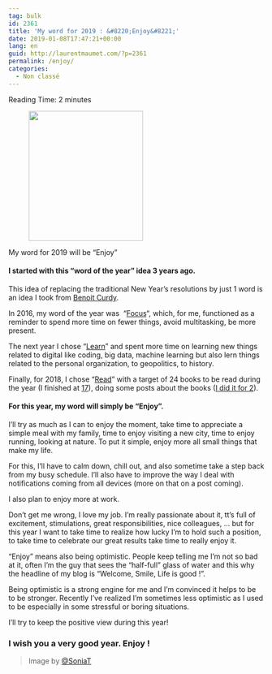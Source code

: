 ```yaml
---
tag: bulk
id: 2361
title: 'My word for 2019 : &#8220;Enjoy&#8221;'
date: 2019-01-08T17:47:21+00:00
lang: en
guid: http://laurentmaumet.com/?p=2361
permalink: /enjoy/
categories:
  - Non classé
---
```

<span class="rt-reading-time" style="display: block;"><span class="rt-label rt-prefix">Reading Time: </span> <span class="rt-time">2</span> <span class="rt-label rt-postfix">minutes</span></span> 

<div class="wp-block-image">
  <figure class="alignright is-resized"><img src="http://laurentmaumet.com/wp-content/uploads/2019/01/welcome-smile-768x1024.jpg" alt="" class="wp-image-2364" width="225" height="256" /></figure>
</div>

My word for 2019 will be &#8220;Enjoy&#8221;

#### I started with this &#8220;word of the year&#8221; idea 3 years ago. 

This idea of replacing the traditional New Year’s resolutions by just 1 word is an idea I took from&nbsp;<a rel="noreferrer noopener" href="https://medium.com/@bcurdy/my-best-habit-the-word-of-the-year-db369dbc060d#.nxols5fsj" target="_blank">Benoit Curdy</a>.



In 2016, my word of the year was&nbsp; &#8220;<a rel="noreferrer noopener" href="http://laurentmaumet.com/focus/" target="_blank">Focus</a>&#8220;, which, for me, functioned as a reminder to spend more time on fewer things, avoid multitasking, be more present. 

The next year I chose &#8220;[Learn](http://laurentmaumet.com/learn)&#8221; and spent more time on learning new <g class="gr_ gr\_21 gr-alert gr\_gramm gr\_inline\_cards gr\_run\_anim Style multiReplace" id="21" data-gr-id="21">things related</g> to digital like coding, big data, machine learning but also <g class="gr_ gr\_81 gr-alert gr\_spell gr\_inline\_cards gr\_run\_anim ContextualSpelling ins-del multiReplace" id="81" data-gr-id="81">lern</g> things related <g class="gr_ gr\_113 gr-alert gr\_gramm gr\_inline\_cards gr\_run\_anim Style multiReplace" id="113" data-gr-id="113">to the</g> personal organization, to geopolitics, to history.

Finally, for 2018, I chose &#8220;[Read](http://laurentmaumet.com/read/)&#8221; with a target of 24 books to be read during the year (I finished at [17](https://www.goodreads.com/user_challenges/10834395)), doing some posts about the books ([I did it for 2](http://laurentmaumet.com/books/)).

#### For this year, my word will simply be &#8220;Enjoy&#8221;.

I&#8217;ll try as much as I can to enjoy the moment, take time to appreciate a simple meal with my family, time to enjoy visiting a new city, time to enjoy running, looking at nature. To put it <g class="gr_ gr\_16 gr-alert gr\_gramm gr\_inline\_cards gr\_run\_anim Grammar multiReplace" id="16" data-gr-id="16">simple</g>, enjoy more all small things that make <g class="gr_ gr\_31 gr-alert gr\_gramm gr\_inline\_cards gr\_run\_anim Style multiReplace" id="31" data-gr-id="31">my life</g>.

For this, I&#8217;ll have to calm down, chill out, and also sometime take a step back from my busy schedule. I&#8217;ll also have to improve the way I deal with notifications coming from all devices (more on that on a post coming). 

I also plan to enjoy more at work. 

Don&#8217;t get me wrong, I love my job. I&#8217;m really passionate about it, tt&#8217;s full of excitement, stimulations, great responsibilities, nice colleagues, &#8230; but for this year I want to take time to realize how lucky I&#8217;m to hold such a position, to take time to celebrate our great results take time to really enjoy it.

&#8220;Enjoy&#8221; means also being optimistic. People keep telling me I&#8217;m not so bad at it, often I&#8217;m the guy that sees the &#8220;half-full&#8221; glass of water and this why the headline of my blog is &#8220;Welcome, Smile, Life is good !&#8221;. 

Being optimistic is a strong engine for me and I&#8217;m convinced it helps to be to be stronger. Recently I&#8217;ve realized I&#8217;m sometimes less optimistic as I used to be especially in some stressful or boring situations. 

I&#8217;ll try to keep the positive view during this year!

### I wish you a very good year. Enjoy !

<blockquote class="wp-block-quote">
  <p>
    Image by <a href="https://twitter.com/SoniaT">@SoniaT</a>
  </p>
